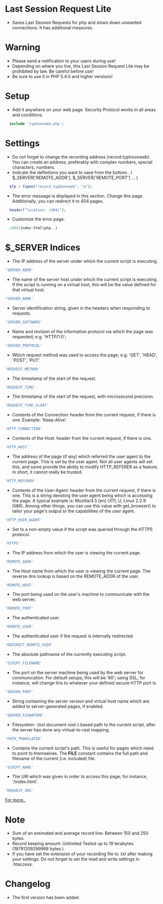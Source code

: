 # Last Session Request Lite
- Saves Last Session Requests for php and slows down unwanted connections. It has additional measures. 

# Warning
- Please send a notification to your users during use!
- Depending on where you live, this Last Session Request Lite may be prohibited by law. Be careful before use!
- Be sure to use it in PHP 5.4.0 and higher versions!

# Setup
- Add it anywhere on your web page. Security Protocol works in all areas and conditions.
```php
  include 'typhoonweb.php';
```

# Settings

- Do not forget to change the recording address (record.typhoonweb). You can create an address, preferably with complex numbers, special characters, numbers.
- Indicate the definitions you want to save from the bottom.. ( $_SERVER['REMOTE_ADDR'], $_SERVER['REMOTE_PORT'] ... )
```php
  $fp = fopen("record.typhoonweb", "a");
```

- The error message is displayed in this section. Change this page. Additionally, you can redirect it to 404 pages.
```php
  header("location: /404/");
```

- Customize the error page.
```php
  /404/index.html(php..)
```

# $_SERVER Indices
- The IP address of the server under which the current script is executing.
```php
'SERVER_ADDR'
```
- The name of the server host under which the current script is executing. If the script is running on a virtual host, this will be the value defined for that virtual host.
```php
'SERVER_NAME'
```
- Server identification string, given in the headers when responding to requests.
```php
'SERVER_SOFTWARE'
```
- Name and revision of the information protocol via which the page was requested; e.g. 'HTTP/1.0';
```php
'SERVER_PROTOCOL'
```
- Which request method was used to access the page; e.g. 'GET', 'HEAD', 'POST', 'PUT'.
```php
'REQUEST_METHOD'
```
- The timestamp of the start of the request.
```php
'REQUEST_TIME'
```
- The timestamp of the start of the request, with microsecond precision.
```php
'REQUEST_TIME_FLOAT'
```
- Contents of the Connection: header from the current request, if there is one. Example: 'Keep-Alive'.
```php
'HTTP_CONNECTION'
```
- Contents of the Host: header from the current request, if there is one.
```php
'HTTP_HOST'
```
- The address of the page (if any) which referred the user agent to the current page. This is set by the user agent. Not all user agents will set this, and some provide the ability to modify HTTP_REFERER as a feature. In short, it cannot really be trusted.
```php
'HTTP_REFERER'
```
- Contents of the User-Agent: header from the current request, if there is one. This is a string denoting the user agent being which is accessing the page. A typical example is: Mozilla/4.5 [en] (X11; U; Linux 2.2.9 i586). Among other things, you can use this value with get_browser() to tailor your page's output to the capabilities of the user agent.
```php
'HTTP_USER_AGENT'
```
- Set to a non-empty value if the script was queried through the HTTPS protocol.
```php
'HTTPS'
```
- The IP address from which the user is viewing the current page.
```php
'REMOTE_ADDR'
```
- The Host name from which the user is viewing the current page. The reverse dns lookup is based on the REMOTE_ADDR of the user.
```php
'REMOTE_HOST'
```
- The port being used on the user's machine to communicate with the web server.
```php
'REMOTE_PORT'
```
- The authenticated user.
```php
'REMOTE_USER'
```
- The authenticated user if the request is internally redirected.
```php
'REDIRECT_REMOTE_USER'
```
- The absolute pathname of the currently executing script.
```php
'SCRIPT_FILENAME'
```
- The port on the server machine being used by the web server for communication. For default setups, this will be '80'; using SSL, for instance, will change this to whatever your defined secure HTTP port is.
```php
'SERVER_PORT'
```
- String containing the server version and virtual host name which are added to server-generated pages, if enabled.
```php
'SERVER_SIGNATURE'
```
- Filesystem- (not document root-) based path to the current script, after the server has done any virtual-to-real mapping.
```php
'PATH_TRANSLATED'
```
- Contains the current script's path. This is useful for pages which need to point to themselves. The __FILE__ constant contains the full path and filename of the current (i.e. included) file.
```php
'SCRIPT_NAME'
```
- The URI which was given in order to access this page; for instance, '/index.html'.
```php
'REQUEST_URI'
```
[For more..](https://www.php.net/manual/en/reserved.variables.server.php)

# Note
- Sum of an estimated and average record line: Between 150 and 250 bytes.
- Record keeping amount: Unlimited Tested up to 19 terabytes. (19791209299968 bytes.)
- If you have set the extension of your recording file to .txt after making your settings. Do not forget to set the read and write settings in .htaccess.

# Changelog
- The first version has been added. 

 
